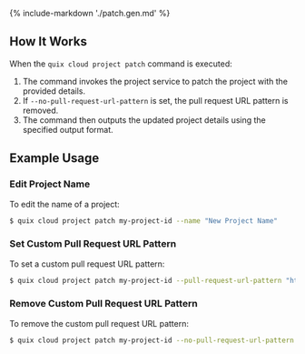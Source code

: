 {% include-markdown './patch.gen.md' %}

## How It Works

When the `quix cloud project patch` command is executed:

1. The command invokes the project service to patch the project with the provided details.
2. If `--no-pull-request-url-pattern` is set, the pull request URL pattern is removed.
3. The command then outputs the updated project details using the specified output format.

## Example Usage

### Edit Project Name

To edit the name of a project:

```bash
$ quix cloud project patch my-project-id --name "New Project Name"
```

### Set Custom Pull Request URL Pattern

To set a custom pull request URL pattern:

```bash
$ quix cloud project patch my-project-id --pull-request-url-pattern "https://example.com/pr/{{sourceBranch}}/{{destinationBranch}}"
```

### Remove Custom Pull Request URL Pattern

To remove the custom pull request URL pattern:

```bash
$ quix cloud project patch my-project-id --no-pull-request-url-pattern
```
